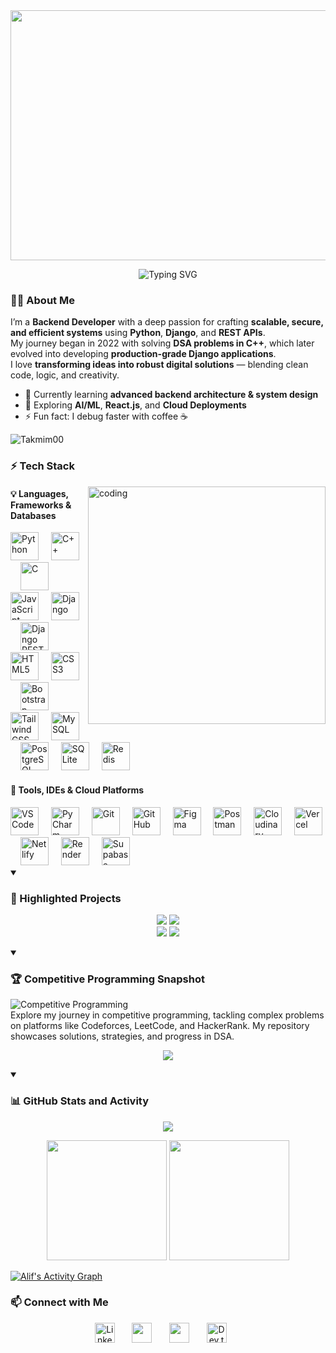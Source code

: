<img width="1200px" height="400px" src="https://res.cloudinary.com/dlhx7zvg3/image/upload/v1760695192/Tasmia_Chowdhury_Alif_github_top_Banner_resized_kwfzuj.png">

<!-- <p align="center"> 
  <img src="https://readme-typing-svg.demolab.com?font=Fira+Code&size=22&pause=1000&color=00FF88&center=true&vCenter=true&width=650&lines=Hey+There!+;I'm+Tasmia+Chowdhury+Alif;A+Passionate+Python+%26+Django+Developer;Problem+Solver+%7C+Competitive+Programmer;Exploring+AI+%26+Machine+Learning;Learning+and+Building+Everyday" alt="Typing animation" /> </p> -->





<!-- <h3 align="center">💻 A Passionate Python & Django Developer</h3> -->

<p align="center">
  <img src="https://readme-typing-svg.demolab.com?font=Fira+Code&size=32&pause=1000&color=00FF88&center=true&vCenter=true&width=900&lines=Hey+There!++I'm+Alif;A+Passionate+Python+%26+Django+Developer;Problem+Solver+%7C+Competitive+Programmer;Exploring+AI+%26+Machine+Learning;Learning+Everyday+To+Build+Better+Things" alt="Typing SVG" />
</p>




### 👩‍💻 About Me 
I’m a **Backend Developer** with a deep passion for crafting **scalable, secure, and efficient systems** using **Python**, **Django**, and **REST APIs**.  
My journey began in 2022 with solving **DSA problems in C++**, which later evolved into developing **production-grade Django applications**.  
I love **transforming ideas into robust digital solutions** — blending clean code, logic, and creativity.  

- 🌱 Currently learning **advanced backend architecture & system design**
- 💬 Exploring **AI/ML**, **React.js**, and **Cloud Deployments**
- ⚡ Fun fact: I debug faster with coffee ☕
<p align="left"> <img src="https://komarev.com/ghpvc/?username=Takmim00&label=Profile%20views&color=0e75b6&style=flat" alt="Takmim00"/> </p> 




### ⚡ Tech Stack  

<img align="right" alt="coding" width="380" src="https://github.com/Anmol-Baranwal/Cool-GIFs-For-GitHub/assets/74038190/8aa99f6c-267d-4977-9cd3-1a4c11675863">

#### 💡 Languages, Frameworks & Databases  
<div align="left">
  <img src="https://cdn.jsdelivr.net/gh/devicons/devicon/icons/python/python-original.svg" height="45" alt="Python" />
  <img width="12" />
  <img src="https://skillicons.dev/icons?i=cpp" height="45" alt="C++" />
  <img width="12" />
  <img src="https://upload.wikimedia.org/wikipedia/commons/thumb/1/18/C_Programming_Language.svg/926px-C_Programming_Language.svg.png" height="45" alt="C" />
  <img width="12" />
  <img src="https://skillicons.dev/icons?i=js" height="45" alt="JavaScript" />
  <img width="12" />
  <img src="https://skillicons.dev/icons?i=django" height="45" alt="Django" />
  <img width="12" />
  <img src="https://encrypted-tbn0.gstatic.com/images?q=tbn:ANd9GcSPBjbXwcjW7lVBJ6AdOSDiXKrc-op8UBAw4A&s" height="45" alt="Django REST Framework" />
  <img width="12" />
  <img src="https://skillicons.dev/icons?i=html" height="45" alt="HTML5" />
  <img width="12" />
  <img src="https://skillicons.dev/icons?i=css" height="45" alt="CSS3" />
  <img width="12" />
  <img src="https://cdn.jsdelivr.net/gh/devicons/devicon/icons/bootstrap/bootstrap-original.svg" height="45" alt="Bootstrap" />
  <img width="12" />
  <img src="https://cdn.jsdelivr.net/gh/devicons/devicon/icons/tailwindcss/tailwindcss-original.svg" height="45" alt="Tailwind CSS" />
  <img width="12" />
  <img src="https://cdn.jsdelivr.net/gh/devicons/devicon/icons/mysql/mysql-original-wordmark.svg" height="45" alt="MySQL" />
  <img width="12" />
  <img src="https://cdn.jsdelivr.net/gh/devicons/devicon/icons/postgresql/postgresql-original.svg" height="45" alt="PostgreSQL" />
  <img width="12" />
  <img src="https://cdn.jsdelivr.net/gh/devicons/devicon@latest/icons/sqlite/sqlite-original.svg" height="45" alt="SQLite" />
  <img width="12" />
  <img src="https://cdn.jsdelivr.net/gh/devicons/devicon@latest/icons/redis/redis-original-wordmark.svg" height="45" alt="Redis" />
</div>

#### 🧰 Tools, IDEs & Cloud Platforms  
<div align="left">
  <img src="https://cdn.jsdelivr.net/gh/devicons/devicon/icons/vscode/vscode-original.svg" height="45" alt="VS Code" />
  <img width="12" />
  <img src="https://cdn.jsdelivr.net/gh/devicons/devicon/icons/pycharm/pycharm-original.svg" height="45" alt="PyCharm" />
  <img width="12" />
  <img src="https://cdn.jsdelivr.net/gh/devicons/devicon/icons/git/git-original.svg" height="45" alt="Git" />
  <img width="12" />
  <img src="https://skillicons.dev/icons?i=github" height="45" alt="GitHub" />
  <img width="12" />
  <img src="https://cdn.jsdelivr.net/gh/devicons/devicon/icons/figma/figma-original.svg" height="45" alt="Figma" />
  <img width="12" />
  <img src="https://cdn.jsdelivr.net/gh/devicons/devicon@latest/icons/postman/postman-original.svg" height="45" alt="Postman" />
  <img width="12" />
  <img src="https://cdn.simpleicons.org/cloudinary/4285F4" height="45" alt="Cloudinary" />
  <img width="12" />
  <img src="https://res.cloudinary.com/dlhx7zvg3/image/upload/v1760900145/vercel-logo_jxmfiy.png" height="45" alt="Vercel" />
  <img width="12" />
  <img src="https://cdn.simpleicons.org/netlify/00C7B7" height="45" alt="Netlify" />
  <img width="12" />
  <img src="https://res.cloudinary.com/dlhx7zvg3/image/upload/v1760900430/render-logo_bgjcgb.png" height="45" alt="Render" />
  <img width="12" />
  <img src="https://cdn.simpleicons.org/supabase/3FCF8E" height="45" alt="Supabase" />
</div>




<details open> 
  <summary>
    <h3>🚀 Highlighted Projects  </h3>
  </summary>

  <p align="center">
    <a href="https://github.com/Tasmia-Chowdhury-Alif/GroceryMart"><img src="https://denvercoder1-github-readme-stats.vercel.app/api/pin/?username=Tasmia-Chowdhury-Alif&repo=GroceryMart&theme=react&bg_color=1F222E&title_color=00FF88&hide_border=true&icon_color=00FF88&show_icons=true&show_description=true" /></a>
    <a href="https://github.com/Tasmia-Chowdhury-Alif/Hospital-Management-Backend"><img src="https://denvercoder1-github-readme-stats.vercel.app/api/pin/?username=Tasmia-Chowdhury-Alif&repo=DocEra_Health_Care&theme=react&bg_color=1F222E&title_color=00FF88&hide_border=true&icon_color=00FF88&show_icons=false&show_description=true" /></a>
    <br>
    <a href="https://github.com/Tasmia-Chowdhury-Alif/BookPilot"><img src="https://denvercoder1-github-readme-stats.vercel.app/api/pin/?username=Tasmia-Chowdhury-Alif&repo=BookPilot-Library_Management&theme=react&bg_color=1F222E&title_color=00FF88&hide_border=true&icon_color=00FF88&show_icons=false&show_description=true" /></a>
    <a href="https://github.com/Tasmia-Chowdhury-Alif/Gloves-Communication-Project"><img src="https://denvercoder1-github-readme-stats.vercel.app/api/pin/?username=Tasmia-Chowdhury-Alif&repo=BD-Bank&theme=react&bg_color=1F222E&title_color=00FF88&hide_border=true&icon_color=00FF88&show_icons=false&show_description=true" /></a>
  </p>
</details>


<details open> 
  <summary>
    <h3>🏆 Competitive Programming Snapshot</h3>
  </summary>

  ![Competitive Programming](https://img.shields.io/badge/Competitive%20Programming-Stats-29903B?style=for-the-badge&logo=codeforces&logoColor=skyblue) <br>
  Explore my journey in competitive programming, tackling complex problems on platforms like Codeforces, LeetCode, and HackerRank. My repository showcases solutions, strategies, and progress in DSA.
  
  <p align="center">
    <a href="https://github.com/Tasmia-Chowdhury-Alif/ProblemSolvingStats">
      <img src="https://denvercoder1-github-readme-stats.vercel.app/api/pin/?username=Tasmia-Chowdhury-Alif&repo=ProblemSolvingStats&theme=react&bg_color=1F222E&title_color=00FF88&hide_border=true&icon_color=00FF88&show_icons=true&show_description=false" />
    </a>
  </p>
</details>



<details open> 
  <summary>
    <h3>📊 GitHub Stats and Activity</h3>
  </summary>

  <!-- ![Streak Stats](https://github-readme-streak-stats.herokuapp.com?user=Tasmia-Chowdhury-Alif&theme=dracula&hide_border=true&ring=00FF88&fire=F8D866&currStreakLabel=79DAFA&background=1A1B27&currStreakNum=FFFFFF&sideNums=FFFFFF&sideLabels=79DAFA&dates=FFFFFF) -->
  <!-- ![Alif's GitHub Stats](https://github-readme-stats.vercel.app/api?username=Tasmia-Chowdhury-Alif&show_icons=true&theme=tokyonight&hide_border=true) -->
  
  
  <p align="center">
    <img src="https://github-readme-streak-stats.herokuapp.com?user=Tasmia-Chowdhury-Alif&theme=dracula&hide_border=true&ring=00FF88&fire=F8D866&currStreakLabel=79DAFA&background=1A1B27&currStreakNum=FFFFFF&sideNums=FFFFFF&sideLabels=79DAFA&dates=FFFFFF" />
    <!-- <img src="https://github-readme-streak-stats.herokuapp.com?user=Tasmia-Chowdhury-Alif&theme=dark&hide_border=true&ring=00FF88&fire=00FF88&currStreakLabel=00FF88" /> -->
  </p>
  <p align="center">
    <img src="https://github-readme-stats.vercel.app/api?username=Tasmia-Chowdhury-Alif&show_icons=true&theme=dracula&bg_color=1A1B27&title_color=00FF88&icon_color=79DAFA&hide_border=true" height="192px" />
    <img src="https://github-readme-stats.vercel.app/api/top-langs/?username=Tasmia-Chowdhury-Alif&langs_count=8&layout=compact&theme=dracula&bg_color=1A1B27&title_color=00FF88&text_color=FFFFFF&hide_border=true&hide=" height="192px"/>
  </p>
  
  <a href="https://github.com/ashutosh00710/github-readme-activity-graph">
    <img alt="Alif's Activity Graph" src="https://github-readme-activity-graph.vercel.app/graph/?username=Tasmia-Chowdhury-Alif&bg_color=0D1117&color=00FF88&line=00FF88&point=FFFFFF&hide_border=true&area=true&area_color=00FF88" />
  </a>
</details>



### 📫 Connect with Me
<!-- Social icons section -->
<p align="center">
  <a href="https://www.linkedin.com/in/jonah-lawrence/"><img width="32px" alt="LinkedIn" title="LinkedIn" src="https://i.imgur.com/yRpa1dQ.png"/></a>
  &#8287;&#8287;&#8287;&#8287;&#8287;
  <a href="https://discord.gg/fPrdqh3Zfu" alt="Discord" title="Dev Pro Tips Discord Server"><img width="32px" src="https://i.imgur.com/OViZO8J.png"/></a>
  &#8287;&#8287;&#8287;&#8287;&#8287;
  <a href="facebook" alt="facebook" title="facebook"><img width="32px" src="facebook"/></a>
  &#8287;&#8287;&#8287;&#8287;&#8287;
  <a href="https://tasmiachowdhuryalif222@gmail.com"><img width="32px" alt="Dev.to" title="tasmiachowdhuryalif222@gmail.com" src="https://upload.wikimedia.org/wikipedia/commons/thumb/7/7e/Gmail_icon_%282020%29.svg/1280px-Gmail_icon_%282020%29.svg.png"></a>
  &#8287;&#8287;&#8287;&#8287;&#8287;
</p>


<!-- ⭐ *"Keep learning, keep building, and stay curious — every line of code brings me closer to my dream."* -->
